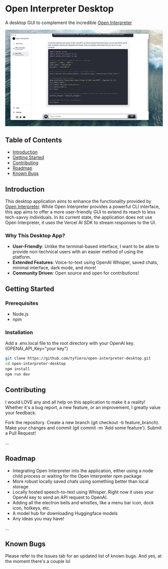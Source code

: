 # Open Interpreter Desktop
A desktop GUI to complement the incredible [Open Interpreter](https://github.com/KillianLucas/open-interpreter)

![App Screenshot](./screenshot.png)

## Table of Contents

- [Introduction](#introduction)
- [Getting Started](#getting-started)
- [Contributing](#contributing)
- [Roadmap](#roadmap)
- [Known Bugs](#known-bugs)

## Introduction

This desktop application aims to enhance the functionality provided by [Open Interpreter](https://github.com/KillianLucas/open-interpreter). While Open Interpreter provides a powerful CLI interface, this app aims to offer a more user-friendly GUI to extend its reach to less tech-savvy individuals. In its current state, the application does not use Open Interpreter, it uses the Vercel AI SDK to stream responses to the UI.

### Why This Desktop App?

- **User-Friendly**: Unlike the terminal-based interface, I want to be able to provide non-technical users with an easier method of using the platform.
- **Extended Features**: Voice-to-text using OpenAI Whisper, saved chats, minimal interface, dark mode, and more!
- **Community Driven**: Open source and open for contributions!


## Getting Started

### Prerequisites

- Node.js
- npm

### Installation

Add a .env.local file to the root directory with your OpenAI key. (OPENAI_API_Key="your key")

```bash
git clone https://github.com/tyfiero/open-interpreter-desktop.git
cd open-interpreter-desktop
npm install
npm run dev
```

## Contributing
I would LOVE any and all help on this application to make it a reality! Whether it's a bug report, a new feature, or an improvement, I greatly value your feedback.

Fork the repository.
Create a new branch (git checkout -b feature_branch).
Make your changes and commit (git commit -m 'Add some feature').
Submit a Pull Request!

...
## Roadmap
- Integrating Open Interpreter into the application, either using a node child process or waiting for the Open Interpreter npm package
- More robust locally saved chats using something better than local storage
- Locally hosted speech-to-text using Whisper. Right now it uses your OpenAI key to send an API request to OpenAI.
- Adding all the electron bells and whistles, like a menu bar icon, dock icon, hotkeys, etc.
- A model hub for downloading Huggingface models
- Any ideas you may have!

...
## Known Bugs
Please refer to the Issues tab for an updated list of known bugs. And yes, at the moment there's a couple lol
